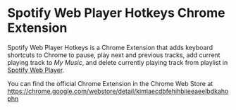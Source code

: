 Spotify Web Player Hotkeys Chrome Extension
===========================================

Spotify Web Player Hotkeys is a Chrome Extension that adds keyboard shortcuts to Chrome to pause, play next and previous tracks, add current playing track to *My Music*, and delete currently playing track from playlist in [Spotify Web Player](https://play.spotify.com).

You can find the official Chrome Extension in the Chrome Web Store at https://chrome.google.com/webstore/detail/kimlaecdbfehihbiieeaeelbdkahophn
